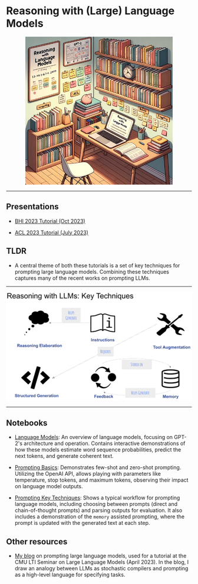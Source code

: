 # Reasoning with (Large) Language Models

<div align="center">
    <img src="res/tutorial_dalle3.png" width="400">
</div>


<hr/>

## Presentations

- [BHI 2023 Tutorial (Oct 2023)](https://docs.google.com/presentation/d/1AVaEFgnW5X_PKt4VALecafz-9Ygr2b62jEBfhMN2rTU/edit?usp=sharing)


- [ACL 2023 Tutorial (July 2023)](https://docs.google.com/presentation/d/1oa8ZyMh327OM44AAHI_-tAyAnKuT2jBSDDRHi6QlOtQ/edit?resourcekey=0-rlTwNGBzaNQNRd0aRHrDpA#slide=id.g195972482bd_1_854)

## TLDR

- A central theme of both these tutorials is a set of key techniques for prompting large language models. Combining these techniques captures many of the recent works on prompting LLMs.

<hr/>

<div align="center">
    <img src="res/key_techniques.png" width="600">
</div>


<hr/>

## Notebooks


- [Language Models](https://github.com/madaan/llm-reasoning-tutorial/blob/main/Part_1_Language_Models.ipynb): An overview of language models, focusing on GPT-2's architecture and operation. Contains interactive demonstrations of how these models estimate word sequence probabilities, predict the next tokens, and generate coherent text.

- [Prompting Basics](https://github.com/madaan/llm-reasoning-tutorial/blob/main/Part_2_Prompting_Basics.ipynb): Demonstrates few-shot and zero-shot prompting. Utilizing the OpenAI API, allows playing with parameters like temperature, stop tokens, and maximum tokens, observing their impact on language model outputs.

- [Prompting Key Techniques](https://github.com/madaan/llm-reasoning-tutorial/blob/main/Part_3_Prompting_Key_Techniques.ipynb): Shows a typical workflow for prompting language models, including choosing between prompts (direct and chain-of-thought prompts) and parsing outputs for evaluation. It also includes a demonstration of the `memory` assisted prompting, where the prompt is updated with the generated text at each step.



## Other resources

- [My blog](https://madaan.github.io/prompting) on prompting large language models, used for a tutorial at the CMU LTI Seminar on Large Language Models (April 2023). In the blog, I draw an analogy between LLMs as stochastic compilers and prompting as a high-level language for specifying tasks.
